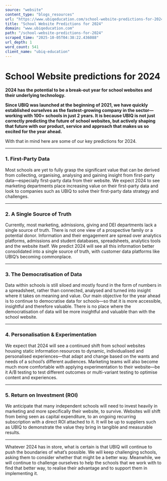 ```yaml
---
source: "website"
content_type: "blogs_resources"
url: "https://www.ubiqeducation.com/school-website-predictions-for-2024"
title: "School Website Predictions for 2024"
domain: "www.ubiqeducation.com"
path: "/school-website-predictions-for-2024"
scraped_time: "2025-10-05T04:38:22.436088"
url_depth: 1
word_count: 541
client_name: "ubiq-education"
---
```


# School Website predictions for 2024

**2024 has the potential to be a break-out year for school websites and their underlying technology.**

**Since UBIQ was launched at the beginning of 2021, we have quickly established ourselves as the fastest-growing company in the sector—working with 100+ schools in just 2 years. It is because UBIQ is not just correctly predicting the future of school websites, but actively shaping that future with our product, service and approach that makes us so excited for the year ahead.**

With that in mind here are some of our key predictions for 2024.

* * *

### 1. First-Party Data

Most schools are yet to fully grasp the significant value that can be derived from collecting, organising, analysing and gaining insight from first-party data—especially first-party data from their website. We expect 2024 to see marketing departments place increasing value on their first-party data and look to companies such as UBIQ to solve their first-party data strategy and challenges.

* * *

### 2. A Single Source of Truth

Currently, most marketing, admissions, giving and DEI departments lack a single source of truth. There is not one view of a prospective family or a potential donor. Information and their engagement are spread over analytics platforms, admissions and student databases, spreadsheets, analytics tools and the website itself. We predict 2024 will see all this information better consolidated into a single source of truth, with customer data platforms like UBIQ’s becoming commonplace.

* * *

### 3. The Democratisation of Data

Data within schools is still siloed and mostly found in the form of numbers in a spreadsheet, rather than connected, analysed and turned into insight where it takes on meaning and value. Our main objective for the year ahead is to continue to democratise data for schools—so that it is more accessible, insightful and therefore valuable. There is no place where the democratisation of data will be more insightful and valuable than with the school website.

* * *

### 4. Personalisation & Experimentation

We expect that 2024 will see a continued shift from school websites housing static information resources to dynamic, individualised and personalised experiences—that adapt and change based on the wants and needs of a school’s different audiences. Marketing teams will also become much more comfortable with applying experimentation to their website—be it A/B testing to test different outcomes or multi-variant testing to optimise content and experiences.

* * *

### 5. Return on Investment (ROI)

We anticipate that many independent schools will need to invest heavily in marketing and more specifically their website, to survive. Websites will shift from being seen as capital expenditure, to an ongoing recurring subscription with a direct ROI attached to it. It will be up to suppliers such as UBIQ to demonstrate the value they bring in tangible and measurable results.

* * *

Whatever 2024 has in store, what is certain is that UBIQ will continue to push the boundaries of what’s possible. We will keep challenging schools, asking them to consider whether that might be a better way. Meanwhile, we will continue to challenge ourselves to help the schools that we work with to find that better way, to realise their advantage and to support them in implementing it.